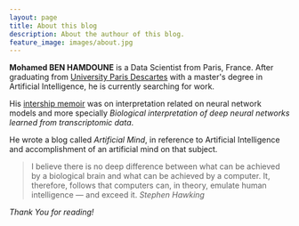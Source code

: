```yaml
---
layout: page
title: About this blog
description: About the authour of this blog.
feature_image: images/about.jpg
---
```


**Mohamed BEN HAMDOUNE** is a Data Scientist from Paris, France. After graduating from [University Paris Descartes](https://www.parisdescartes.fr/en/homepage/) with a master's degree in Artificial Intelligence, he is currently searching for work.

His [intership memoir](/ressources/memoir.pdf) was on interpretation related on neural network models and more specially *Biological interpretation of deep neural networks learned from transcriptomic data*.

He wrote a blog called *Artificial Mind*, in reference to Artificial Intelligence and accomplishment of an artificial mind on that subject.
>I believe there is no deep difference between what can be achieved by a biological brain and what can be achieved by a computer. It, therefore, follows that computers can, in theory, emulate human intelligence — and exceed it. <cite>Stephen Hawking</cite>

*Thank You for reading!*
